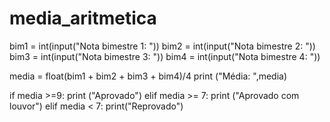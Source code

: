 # media_aritmetica
bim1 = int(input("Nota bimestre 1: "))
bim2 = int(input("Nota bimestre 2: "))
bim3 = int(input("Nota bimestre 3: "))
bim4 = int(input("Nota bimestre 4: "))

media = float(bim1 + bim2 + bim3 + bim4)/4
print ("Média: ",media)

if media >=9:
   print ("Aprovado")
elif media >= 7:
    print ("Aprovado com louvor")
elif media < 7:
     print("Reprovado")
